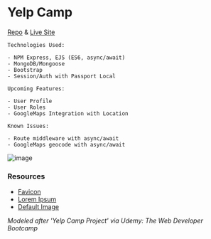 # Yelp Camp

[Repo](https://github.com/cwithac/yelp_camp) & [Live Site](https://infinite-springs-32065.herokuapp.com/)


```
Technologies Used:

- NPM Express, EJS (ES6, async/await)
- MongoDB/Mongoose
- Bootstrap
- Session/Auth with Passport Local
```

```
Upcoming Features:

- User Profile
- User Roles
- GoogleMaps Integration with Location
```

```
Known Issues:

- Route middleware with async/await
- GoogleMaps geocode with async/await
```

![image](https://i.imgur.com/RfyWPQf.png)

### Resources
- [Favicon](http://www.favicon.cc/?action=icon&file_id=900114)
- [Lorem Ipsum](http://www.bobrosslipsum.com/)
- [Default Image](https://pixabay.com/photo-548022/)

_Modeled after 'Yelp Camp Project' via Udemy: The Web Developer Bootcamp_
